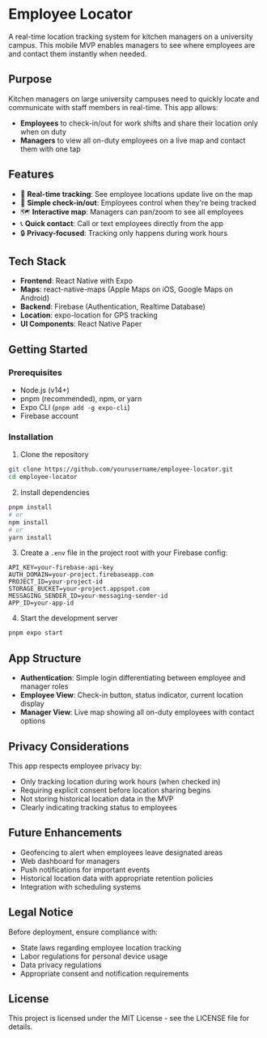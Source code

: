 # Employee Locator

A real-time location tracking system for kitchen managers on a university campus. This mobile MVP enables managers to see where employees are and contact them instantly when needed.

## Purpose

Kitchen managers on large university campuses need to quickly locate and communicate with staff members in real-time. This app allows:

- **Employees** to check-in/out for work shifts and share their location only when on duty
- **Managers** to view all on-duty employees on a live map and contact them with one tap

## Features

- 🔄 **Real-time tracking**: See employee locations update live on the map
- 📱 **Simple check-in/out**: Employees control when they're being tracked
- 🗺️ **Interactive map**: Managers can pan/zoom to see all employees
- 📞 **Quick contact**: Call or text employees directly from the app
- 🔒 **Privacy-focused**: Tracking only happens during work hours

## Tech Stack

- **Frontend**: React Native with Expo
- **Maps**: react-native-maps (Apple Maps on iOS, Google Maps on Android)
- **Backend**: Firebase (Authentication, Realtime Database)
- **Location**: expo-location for GPS tracking
- **UI Components**: React Native Paper

## Getting Started

### Prerequisites

- Node.js (v14+)
- pnpm (recommended), npm, or yarn
- Expo CLI (`pnpm add -g expo-cli`)
- Firebase account

### Installation

1. Clone the repository
```bash
git clone https://github.com/yourusername/employee-locator.git
cd employee-locator
```

2. Install dependencies
```bash
pnpm install
# or
npm install
# or
yarn install
```

3. Create a `.env` file in the project root with your Firebase config:
```
API_KEY=your-firebase-api-key
AUTH_DOMAIN=your-project.firebaseapp.com
PROJECT_ID=your-project-id
STORAGE_BUCKET=your-project.appspot.com
MESSAGING_SENDER_ID=your-messaging-sender-id
APP_ID=your-app-id
```

4. Start the development server
```bash
pnpm expo start
```

## App Structure

- **Authentication**: Simple login differentiating between employee and manager roles
- **Employee View**: Check-in button, status indicator, current location display  
- **Manager View**: Live map showing all on-duty employees with contact options

## Privacy Considerations

This app respects employee privacy by:
- Only tracking location during work hours (when checked in)
- Requiring explicit consent before location sharing begins
- Not storing historical location data in the MVP
- Clearly indicating tracking status to employees

## Future Enhancements

- Geofencing to alert when employees leave designated areas
- Web dashboard for managers
- Push notifications for important events
- Historical location data with appropriate retention policies
- Integration with scheduling systems

## Legal Notice

Before deployment, ensure compliance with:
- State laws regarding employee location tracking
- Labor regulations for personal device usage
- Data privacy regulations
- Appropriate consent and notification requirements

## License

This project is licensed under the MIT License - see the LICENSE file for details.
